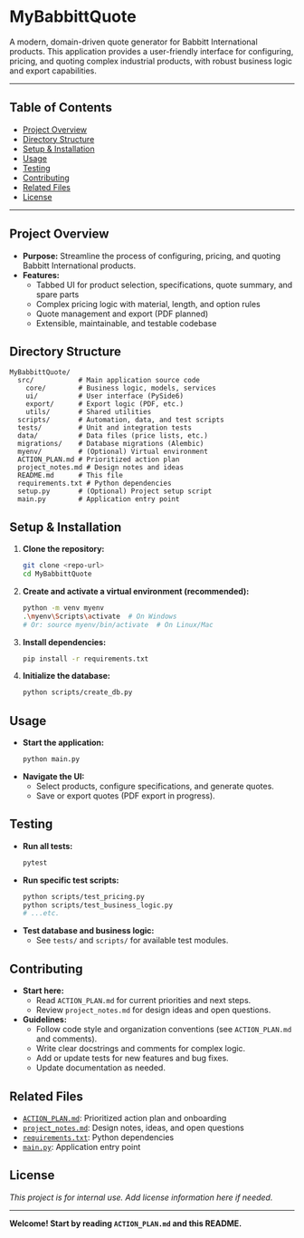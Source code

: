 # MyBabbittQuote

A modern, domain-driven quote generator for Babbitt International products. This application provides a user-friendly interface for configuring, pricing, and quoting complex industrial products, with robust business logic and export capabilities.

---

## Table of Contents
- [Project Overview](#project-overview)
- [Directory Structure](#directory-structure)
- [Setup & Installation](#setup--installation)
- [Usage](#usage)
- [Testing](#testing)
- [Contributing](#contributing)
- [Related Files](#related-files)
- [License](#license)

---

## Project Overview
- **Purpose:** Streamline the process of configuring, pricing, and quoting Babbitt International products.
- **Features:**
  - Tabbed UI for product selection, specifications, quote summary, and spare parts
  - Complex pricing logic with material, length, and option rules
  - Quote management and export (PDF planned)
  - Extensible, maintainable, and testable codebase

## Directory Structure
```
MyBabbittQuote/
  src/           # Main application source code
    core/        # Business logic, models, services
    ui/          # User interface (PySide6)
    export/      # Export logic (PDF, etc.)
    utils/       # Shared utilities
  scripts/       # Automation, data, and test scripts
  tests/         # Unit and integration tests
  data/          # Data files (price lists, etc.)
  migrations/    # Database migrations (Alembic)
  myenv/         # (Optional) Virtual environment
  ACTION_PLAN.md # Prioritized action plan
  project_notes.md # Design notes and ideas
  README.md      # This file
  requirements.txt # Python dependencies
  setup.py       # (Optional) Project setup script
  main.py        # Application entry point
```

## Setup & Installation
1. **Clone the repository:**
   ```sh
   git clone <repo-url>
   cd MyBabbittQuote
   ```
2. **Create and activate a virtual environment (recommended):**
   ```sh
   python -m venv myenv
   .\myenv\Scripts\activate  # On Windows
   # Or: source myenv/bin/activate  # On Linux/Mac
   ```
3. **Install dependencies:**
   ```sh
   pip install -r requirements.txt
   ```
4. **Initialize the database:**
   ```sh
   python scripts/create_db.py
   ```

## Usage
- **Start the application:**
  ```sh
  python main.py
  ```
- **Navigate the UI:**
  - Select products, configure specifications, and generate quotes.
  - Save or export quotes (PDF export in progress).

## Testing
- **Run all tests:**
  ```sh
  pytest
  ```
- **Run specific test scripts:**
  ```sh
  python scripts/test_pricing.py
  python scripts/test_business_logic.py
  # ...etc.
  ```
- **Test database and business logic:**
  - See `tests/` and `scripts/` for available test modules.

## Contributing
- **Start here:**
  - Read `ACTION_PLAN.md` for current priorities and next steps.
  - Review `project_notes.md` for design ideas and open questions.
- **Guidelines:**
  - Follow code style and organization conventions (see `ACTION_PLAN.md` and comments).
  - Write clear docstrings and comments for complex logic.
  - Add or update tests for new features and bug fixes.
  - Update documentation as needed.

## Related Files
- [`ACTION_PLAN.md`](./ACTION_PLAN.md): Prioritized action plan and onboarding
- [`project_notes.md`](./project_notes.md): Design notes, ideas, and open questions
- [`requirements.txt`](./requirements.txt): Python dependencies
- [`main.py`](./main.py): Application entry point

## License
_This project is for internal use. Add license information here if needed._

---

**Welcome! Start by reading `ACTION_PLAN.md` and this README.**
